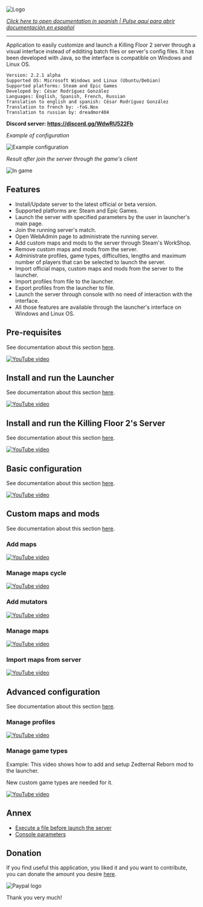 ![Logo](doc/images/kf2banner.png)

_[Click here to open documentation in spanish | Pulse aquí para abrir documentación en español](LEEME.md)_

---
Application to easily customize and launch a Killing Floor 2 server through a visual interface instead of edditing batch files or server's config files. It has been developed with Java, so the interface is compatible on Windows and Linux OS.

```
Version: 2.2.1 alpha
Supported OS: Microsoft Windows and Linux (Ubuntu/Debian)
Supported platforms: Steam and Epic Games
Developed by: César Rodríguez González
Languages: English, Spanish, French, Russian
Translation to english and spanish: César Rodríguez González
Translation to french by: -foG.Nox
Translation to russian by: dreadmor404
```
**Discord server: https://discord.gg/WdwRU522Fb**

*Example of configuration*

![Example configuration](doc/images/screenshot00.png)

*Result after join the server through the game's client*

![In game](doc/images/screenshot-in-game.jpg)

## Features

- Install/Update server to the latest official or beta version.
- Supported platforms are: Steam and Epic Games.
- Launch the server with specified parameters by the user in launcher's main page.
- Join the running server's match.
- Open WebAdmin page to administrate the running server.
- Add custom maps and mods to the server through Steam's WorkShop.
- Remove custom maps and mods from the server.
- Administrate profiles, game types, difficulties, lengths and maximum number of players that can be selected to launch the server.
- Import official maps, custom maps and mods from the server to the launcher.
- Import profiles from file to the launcher.
- Export profiles from the launcher to file.
- Launch the server through console with no need of interaction with the interface.
- All those features are available through the launcher's interface on Windows and Linux OS.

## Pre-requisites

See documentation about this section [here](doc/PRE-REQUISITES.md).

[![YouTube video](doc/images/video00-prerequisites.png)](https://www.youtube.com/watch?v=hTaJCDZ3ahQ)


## Install and run the Launcher

See documentation about this section [here](doc/INSTALL-LAUNCHER.md).

[![YouTube video](doc/images/video01-launcher-install.png)](https://www.youtube.com/watch?v=ew7t6XHTFOg)


## Install and run the Killing Floor 2's Server

See documentation about this section [here](doc/INSTALL-SERVER.md).

[![YouTube video](doc/images/video02-server-install.png)](https://www.youtube.com/watch?v=s41C-PLWcQI)


## Basic configuration

See documentation about this section [here](doc/BASIC-CONFIGURATION.md).

[![YouTube video](doc/images/video03-basic-parameters.png)](https://www.youtube.com/watch?v=FFKeWvROfmo)


## Custom maps and mods

See documentation about this section [here](doc/CUSTOM-MAPS.md).

### Add maps

[![YouTube video](doc/images/video04-add-maps.png)](https://www.youtube.com/watch?v=kUKtUBQkYX0)

### Manage maps cycle

[![YouTube video](doc/images/video05-maps-cycle.png)](https://www.youtube.com/watch?v=K7_IrQxcWgQ)

### Add mutators

[![YouTube video](doc/images/video06-add-mutators.png)](https://www.youtube.com/watch?v=knku3crQW7s)

### Manage maps

[![YouTube video](doc/images/video07-manage-maps.png)](https://www.youtube.com/watch?v=zk7BFij-jEs)

### Import maps from server

[![YouTube video](doc/images/video08-import-maps.png)](https://www.youtube.com/watch?v=Oh5q5XVlGDk)



## Advanced configuration

See documentation about this section [here](doc/ADVANCED-CONFIGURATION.md).

### Manage profiles

[![YouTube video](doc/images/video09-manage-profiles.png)](https://www.youtube.com/watch?v=hif6yBDUfzE)

### Manage game types

Example: This video shows how to add and setup Zedternal Reborn mod to the launcher.

New custom game types are needed for it.

[![YouTube video](doc/images/video10-zedternal-reborn.png)](https://www.youtube.com/watch?v=emb2y1rN3iE)

## Annex
- [Execute a file before launch the server](doc/ANNEX.md#execute-a-file-before-launch-the-server)
- [Console parameters](doc/ANNEX.md#console-parameters)

## Donation
If you find useful this application, you liked it and you want to contribute, you can donate the amount you desire [here](https://www.paypal.me/cesarrgon).

![Paypal logo](doc/images/paypal-logo.png)

Thank you very much!
